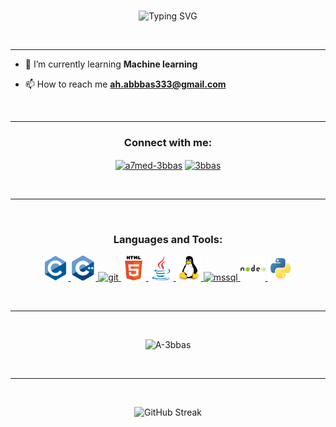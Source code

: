 <br>
<p align="center">
<a><img src="https://readme-typing-svg.demolab.com?font=Brush+Script+MT &size=40&pause=900&color=EEF772E2&center=true&vCenter=true&random=false&width=600&height=59&lines=Hi+&#128075;+I'm+3bbas;CS+Student+&#128187;;Love+to+learn+new+things;Competitive+Programmer;ECPC+Finalist" alt="Typing SVG" /></a>
</p>

 <hr>

- 🌱 I’m currently learning **Machine learning**

- 📫 How to reach me **ah.abbbas333@gmail.com**

 <hr>

<h3 align="center">Connect with me:</h3>
<p align="center">
<a href="https://linkedin.com/in/a7med-3bbas" target="blank"><img align="center" src="https://raw.githubusercontent.com/rahuldkjain/github-profile-readme-generator/master/src/images/icons/Social/linked-in-alt.svg" alt="a7med-3bbas" height="30" width="40" /></a>
<a href="https://codeforces.com/profile/3bbas" target="blank"><img align="center" src="https://raw.githubusercontent.com/rahuldkjain/github-profile-readme-generator/master/src/images/icons/Social/codeforces.svg" alt="3bbas" height="30" width="40" /></a>
</p>
<br><hr> <br>
<h3 align="center">Languages and Tools:</h3>
<p align="center"> <a href="https://www.cprogramming.com/" target="_blank" rel="noreferrer"> <img src="https://raw.githubusercontent.com/devicons/devicon/master/icons/c/c-original.svg" alt="c" width="40" height="40"/> </a> <a href="https://www.w3schools.com/cpp/" target="_blank" rel="noreferrer"> <img src="https://raw.githubusercontent.com/devicons/devicon/master/icons/cplusplus/cplusplus-original.svg" alt="cplusplus" width="40" height="40"/> </a> <a href="https://git-scm.com/" target="_blank" rel="noreferrer"> <img src="https://www.vectorlogo.zone/logos/git-scm/git-scm-icon.svg" alt="git" width="40" height="40"/> </a> <a href="https://www.w3.org/html/" target="_blank" rel="noreferrer"> <img src="https://raw.githubusercontent.com/devicons/devicon/master/icons/html5/html5-original-wordmark.svg" alt="html5" width="40" height="40"/> </a> <a href="https://www.java.com" target="_blank" rel="noreferrer"> <img src="https://raw.githubusercontent.com/devicons/devicon/master/icons/java/java-original.svg" alt="java" width="40" height="40"/> </a> <a href="https://www.linux.org/" target="_blank" rel="noreferrer"> <img src="https://raw.githubusercontent.com/devicons/devicon/master/icons/linux/linux-original.svg" alt="linux" width="40" height="40"/> </a> <a href="https://www.microsoft.com/en-us/sql-server" target="_blank" rel="noreferrer"> <img src="https://www.svgrepo.com/show/303229/microsoft-sql-server-logo.svg" alt="mssql" width="40" height="40"/> </a> <a href="https://nodejs.org" target="_blank" rel="noreferrer"> <img src="https://raw.githubusercontent.com/devicons/devicon/master/icons/nodejs/nodejs-original-wordmark.svg" alt="nodejs" width="40" height="40"/> </a> <a href="https://www.python.org" target="_blank" rel="noreferrer"> <img src="https://raw.githubusercontent.com/devicons/devicon/master/icons/python/python-original.svg" alt="python" width="40" height="40"/> </a> </p>
<br><hr> <br>
<p align="center">
	  <img src="https://github-readme-stats.vercel.app/api?username=A-3bbas&theme=one_dark_pro&show_icons=true" alt="A-3bbas" height="240px"/>
</p>

 <br>

 <hr>

 <br>
 
<p align="center">
 <a><img src="https://streak-stats.demolab.com?user=A-3bbas&theme=github-dark-blue&hide_border=true&date_format=j%20M%5B%20Y%5D" alt="GitHub Streak" /></a>
 </p>
